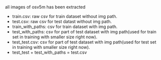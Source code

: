 all images of osv5m has been extracted

- train.csv: raw csv for train dataset without img path.
- test.csv: raw csv for test datast without img path.
- train_with_paths: csv for train dataset with img path.
- test_with_paths: csv for part of test dataset with img path(used for train set in training with smaller size right now). 
- test_test.csv: csv for part of test dataset with img path(used for test set in training with smaller size right now). 
- test_test + test_with_paths = test.csv 
